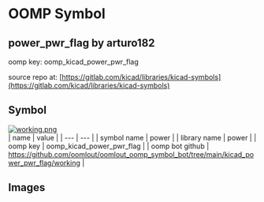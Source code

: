 # OOMP Symbol  
## power_pwr_flag  by arturo182  
  
oomp key: oomp_kicad_power_pwr_flag  
  
source repo at: [https://gitlab.com/kicad/libraries/kicad-symbols](https://gitlab.com/kicad/libraries/kicad-symbols)  
## Symbol  
  
[![working.png](working_600.png)](working.png)  
| name | value | 
| --- | --- | 
| symbol name | power | 
| library name | power | 
| oomp key | oomp_kicad_power_pwr_flag | 
| oomp bot github | https://github.com/oomlout/oomlout_oomp_symbol_bot/tree/main/kicad_power_pwr_flag/working | 
## Images  

